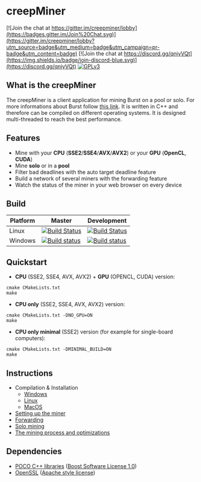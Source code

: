 creepMiner
===========

[![Join the chat at https://gitter.im/creepminer/lobby](https://badges.gitter.im/Join%20Chat.svg)](https://gitter.im/creepminer/lobby?utm_source=badge&utm_medium=badge&utm_campaign=pr-badge&utm_content=badge)
[![Join the chat at https://discord.gg/qnjyVQt](https://img.shields.io/badge/join-discord-blue.svg)](https://discord.gg/qnjyVQt)
[![GPLv3](https://img.shields.io/badge/license-GPLv3-red.svg)](LICENSE.md)

## What is the creepMiner

The creepMiner is a client application for mining Burst on a pool or solo. For more informations about Burst follow [this link](https://www.burst-team.us/).
It is written in C++ and therefore can be compiled on different operating systems.
It is designed multi-threaded to reach the best performance.

## Features

- Mine with your **CPU** (__SSE2__/__SSE4__/__AVX__/__AVX2__) or your **GPU** (__OpenCL__, __CUDA__)
- Mine **solo** or in a **pool**
- Filter bad deadlines with the auto target deadline feature
- Build a network of several miners with the forwarding feature
- Watch the status of the miner in your web browser on every device

## Build

| Platform | Master | Development |
| -------- | ------ | ----------- |
|   Linux   | [![Build Status](https://travis-ci.org/Creepsky/creepMiner.svg?branch=master)](https://travis-ci.org/Creepsky/creepMiner) | [![Build Status](https://travis-ci.org/Creepsky/creepMiner.svg?branch=development)](https://travis-ci.org/Creepsky/creepMiner) |
|   Windows   | [![Build status](https://ci.appveyor.com/api/projects/status/8c4pu0t70riqydny/branch/master?svg=true)](https://ci.appveyor.com/project/Creepsky75522/creepminer/branch/master) | [![Build status](https://ci.appveyor.com/api/projects/status/8c4pu0t70riqydny/branch/master?svg=true)](https://ci.appveyor.com/project/Creepsky75522/creepminer/branch/development) |

## Quickstart

- **CPU** (SSE2, SSE4, AVX, AVX2) + **GPU** (OPENCL, CUDA) version:
```
cmake CMakeLists.txt
make
```
- **CPU only** (SSE2, SSE4, AVX, AVX2) version:
```
cmake CMakeLists.txt -DNO_GPU=ON
make
```
- **CPU only minimal** (SSE2) version (for example for single-board computers):
```
cmake CMakeLists.txt -DMINIMAL_BUILD=ON
make
```

## Instructions

- Compilation & Installation
    - [Windows](https://github.com/Creepsky/creepMiner/wiki/Compilation-&-Installation-on-Windows)
    - [Linux](https://github.com/Creepsky/creepMiner/wiki/Compilation-&-Installation-on-Linux)
    - [MacOS](https://github.com/Creepsky/creepMiner/wiki/Compilation-&-Installation-on-macOS)
- [Setting up the miner](https://github.com/Creepsky/creepMiner/wiki/Setting-up-the-miner)
- [Forwarding](https://github.com/Creepsky/creepMiner/wiki/Forwarding)
- [Solo mining](https://github.com/Creepsky/creepMiner/wiki/Solo-mining)
- [The mining process and optimizations](https://github.com/Creepsky/creepMiner/wiki/The-mining-process-and-optimizations)

## Dependencies

- [POCO C++ libraries](https://pocoproject.org) ([Boost Software License 1.0](https://pocoproject.org/license.html))
- [OpenSSL](https://www.openssl.org) ([Apache style license](https://www.openssl.org/source/license.html))
